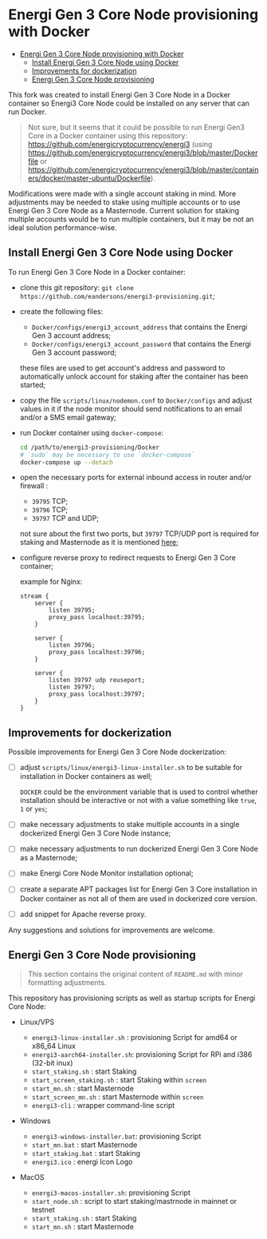 # Energi Gen 3 Core Node provisioning with Docker

- [Energi Gen 3 Core Node provisioning with Docker](#energi-gen-3-core-node-provisioning-with-docker)
  - [Install Energi Gen 3 Core Node using Docker](#install-energi-gen-3-core-node-using-docker)
  - [Improvements for dockerization](#improvements-for-dockerization)
  - [Energi Gen 3 Core Node provisioning](#energi-gen-3-core-node-provisioning)

This fork was created to install Energi Gen 3 Core Node in a Docker container so Energi3 Core Node could be installed on any server that can run Docker.

> Not sure, but it seems that it could be possible to run Energi Gen3 Core in a Docker container using this repository: <https://github.com/energicryptocurrency/energi3> (using <https://github.com/energicryptocurrency/energi3/blob/master/Dockerfile> or <https://github.com/energicryptocurrency/energi3/blob/master/containers/docker/master-ubuntu/Dockerfile>).

Modifications were made with a single account staking in mind. More adjustments may be needed to stake using multiple accounts or to use Energi Gen 3 Core Node as a Masternode.
Current solution for staking multiple accounts would be to run multiple containers, but it may be not an ideal solution performance-wise.

## Install Energi Gen 3 Core Node using Docker

To run Energi Gen 3 Core Node in a Docker container:

- clone this git repository: `git clone https://github.com/eandersons/energi3-provisioning.git`;
- create the following files:
  - `Docker/configs/energi3_account_address` that contains the Energi Gen 3 account address;
  - `Docker/configs/energi3_account_password` that contains the Energi Gen 3 account password;

  these files are used to get account's address and password to automatically unlock account for staking after the container has been started;
- copy the file `scripts/linux/nodemon.conf` to `Docker/configs` and adjust values in it if the node monitor should send notifications to an email and/or a SMS email gateway;
- run Docker container using `docker-compose`:

  ``` sh
  cd /path/to/energi3-provisioning/Docker
  # `sudo` may be necessary to use `docker-compose`
  docker-compose up --detach
  ```

- open the necessary ports for external inbound access in router and/or firewall :
  - `39795` TCP;
  - `39796` TCP;
  - `39797` TCP and UDP;

  not sure about the first two ports, but `39797` TCP/UDP port is required for staking and Masternode as it is mentioned [here](https://docs.energi.software/en/advanced/core-node-vps#h-17-firewall-rules);
- configure reverse proxy to redirect requests to Energi Gen 3 Core container;

  example for Nginx:

  ``` nginx
  stream {
      server {
          listen 39795;
          proxy_pass localhost:39795;
      }

      server {
          listen 39796;
          proxy_pass localhost:39796;
      }

      server {
          listen 39797 udp reuseport;
          listen 39797;
          proxy_pass localhost:39797;
      }
  }
  ```

## Improvements for dockerization

Possible improvements for Energi Gen 3 Core Node dockerization:

- [ ] adjust `scripts/linux/energi3-linux-installer.sh` to be suitable for installation in Docker containers as well;

  `DOCKER` could be the environment variable that is used to control whether installation should be interactive or not with a value something like `true`, `1` or `yes`;
- [ ]  make necessary adjustments to stake multiple accounts in a single dockerized Energi Gen 3 Core Node instance;
- [ ]  make necessary adjustments to run dockerized Energi Gen 3 Core Node as a Masternode;
- [ ]  make Energi Core Node Monitor installation optional;
- [ ]  create a separate APT packages list for Energi Gen 3 Core installation in Docker container as not all of them are used in dockerized core version.
- [ ]  add snippet for Apache reverse proxy.

Any suggestions and solutions for improvements are welcome.

## Energi Gen 3 Core Node provisioning

> This section contains the original content of `README.md` with minor formatting adjustments.

This repository has provisioning scripts as well as startup scripts for Energi Core Node:

- Linux/VPS
  - `energi3-linux-installer.sh`  : provisioning Script for amd64 or x86_64 Linux
  - `energi3-aarch64-installer.sh`: provisioning Script for RPi and i386 (32-bit   inux)
  - `start_staking.sh`            : start Staking
  - `start_screen_staking.sh`     : start Staking within `screen`
  - `start_mn.sh`                 : start Masternode
  - `start_screen_mn.sh`          : start Masternode  within `screen`
  - `energi3-cli`                 : wrapper command-line script

- Windows
  - `energi3-windows-installer.bat`: provisioning Script
  - `start_mn.bat`                 : start Masternode
  - `start_staking.bat`            : start Staking
  - `energi3.ico`                  : energi Icon Logo

- MacOS
  - `energi3-macos-installer.sh`: provisioning Script
  - `start_node.sh`             : script to start staking/mastrnode in mainnet or testnet
  - `start_staking.sh`          : start Staking
  - `start_mn.sh`               : start Masternode
